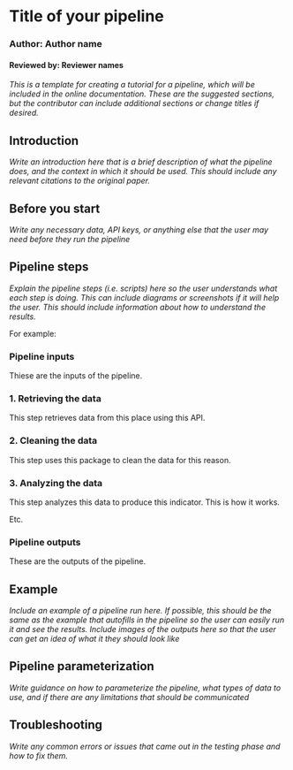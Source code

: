 # Title of your pipeline
### Author: Author name
#### Reviewed by: Reviewer names

*This is a template for creating a tutorial for a pipeline, which will be included in the online documentation. These are the suggested sections, but the contributor can include additional sections or change titles if desired.* 

## Introduction
*Write an introduction here that is a brief description of what the pipeline does, and the context in which it should be used. This should include any relevant citations to the original paper.*

## Before you start
*Write any necessary data, API keys, or anything else that the user may need before they run the pipeline*

## Pipeline steps
*Explain the pipeline steps (i.e. scripts) here so the user understands what each step is doing. This can include diagrams or screenshots if it will help the user. This should include information about how to understand the results.*

For example:
### Pipeline inputs
Thiese are the inputs of the pipeline.

### 1. Retrieving the data
This step retrieves data from this place using this API. 

### 2. Cleaning the data
This step uses this package to clean the data for this reason. 

### 3. Analyzing the data
This step analyzes this data to produce this indicator. This is how it works. 

Etc.

### Pipeline outputs
These are the outputs of the pipeline.

## Example
*Include an example of a pipeline run here. If possible, this should be the same as the example that autofills in the pipeline so the user can easily run it and see the results. Include images of the outputs here so that the user can get an idea of what it they should look like*

## Pipeline parameterization
*Write guidance on how to parameterize the pipeline, what types of data to use, and if there are any limitations that should be communicated*

## Troubleshooting
*Write any common errors or issues that came out in the testing phase and how to fix them.*


